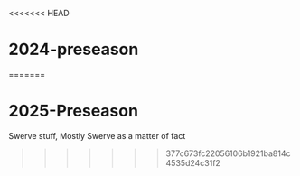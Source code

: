 <<<<<<< HEAD
# 2024-preseason
=======
# 2025-Preseason
Swerve stuff, Mostly Swerve as a matter of fact
>>>>>>> 377c673fc22056106b1921ba814c4535d24c31f2
